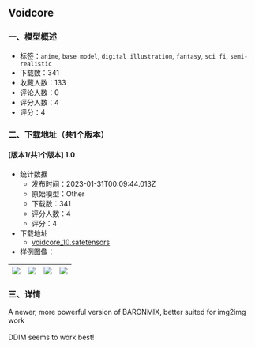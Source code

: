 ## Voidcore
### 一、模型概述

- 标签：`anime`, `base model`, `digital illustration`, `fantasy`, `sci fi`, `semi-realistic`
- 下载数：341
- 收藏人数：133
- 评论人数：0
- 评分人数：4
- 评分：4

### 二、下载地址（共1个版本）

#### [版本1/共1个版本] 1.0

- 统计数据
  - 发布时间：2023-01-31T00:09:44.013Z
  - 原始模型：Other
  - 下载数：341
  - 评分人数：4
  - 评分：4
- 下载地址
  - [voidcore_10.safetensors](https://civitai.com/api/download/models/6882)
- 样例图像：

| <img src="https://image.civitai.com/xG1nkqKTMzGDvpLrqFT7WA/128cd787-0067-4fa4-ee7d-d199473d8f00/width=450/62910.jpeg" /> | <img src="https://image.civitai.com/xG1nkqKTMzGDvpLrqFT7WA/1b37782b-3d47-47f3-375f-aa35023f6600/width=450/62917.jpeg" /> | <img src="https://image.civitai.com/xG1nkqKTMzGDvpLrqFT7WA/fbf6910c-f9d6-4f73-f32c-9ebeec7f6400/width=450/62916.jpeg" /> | <img src="https://image.civitai.com/xG1nkqKTMzGDvpLrqFT7WA/da95c36f-2f75-46ff-8539-595b2d8c3a00/width=450/62915.jpeg" /> |
| ---- | ---- | ---- | ---- |


### 三、详情
<p>A newer, more powerful version of BARONMIX, better suited for img2img work<br /><br />DDIM seems to work best!</p>